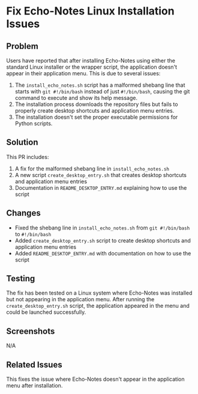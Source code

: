# Fix Echo-Notes Linux Installation Issues

## Problem

Users have reported that after installing Echo-Notes using either the standard Linux installer or the wrapper script, the application doesn't appear in their application menu. This is due to several issues:

1. The `install_echo_notes.sh` script has a malformed shebang line that starts with `git #!/bin/bash` instead of just `#!/bin/bash`, causing the git command to execute and show its help message.
2. The installation process downloads the repository files but fails to properly create desktop shortcuts and application menu entries.
3. The installation doesn't set the proper executable permissions for Python scripts.

## Solution

This PR includes:

1. A fix for the malformed shebang line in `install_echo_notes.sh`
2. A new script `create_desktop_entry.sh` that creates desktop shortcuts and application menu entries
3. Documentation in `README_DESKTOP_ENTRY.md` explaining how to use the script

## Changes

- Fixed the shebang line in `install_echo_notes.sh` from `git #!/bin/bash` to `#!/bin/bash`
- Added `create_desktop_entry.sh` script to create desktop shortcuts and application menu entries
- Added `README_DESKTOP_ENTRY.md` with documentation on how to use the script

## Testing

The fix has been tested on a Linux system where Echo-Notes was installed but not appearing in the application menu. After running the `create_desktop_entry.sh` script, the application appeared in the menu and could be launched successfully.

## Screenshots

N/A

## Related Issues

This fixes the issue where Echo-Notes doesn't appear in the application menu after installation.